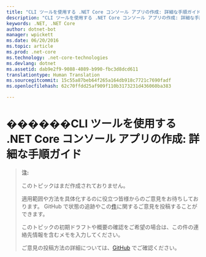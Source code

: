 ```yaml
---
title: "CLI ツールを使用する .NET Core コンソール アプリの作成: 詳細な手順ガイド"
description: "CLI ツールを使用する .NET Core コンソール アプリの作成: 詳細な手順ガイド"
keywords: .NET, .NET Core
author: dotnet-bot
manager: wpickett
ms.date: 06/20/2016
ms.topic: article
ms.prod: .net-core
ms.technology: .net-core-technologies
ms.devlang: dotnet
ms.assetid: dab9e2f9-9088-4089-b990-fbc3d8dcd611
translationtype: Human Translation
ms.sourcegitcommit: 15c55a87beb64f265a164db918c7721c7690fadf
ms.openlocfilehash: 62c70ffdd25af909f110b3173231d436060ba383

---
```


# <a name="-writing-net-core-console-apps-using-the-cli-tools-an-advanced-stepbystep-guide"></a>������CLI ツールを使用する .NET Core コンソール アプリの作成: 詳細な手順ガイド

> **注:**
> 
> このトピックはまだ作成されておりません。 
>
> 適用範囲や方法を具体化するのに役立つ皆様からのご意見をお待ちしております。 GitHub で状態の追跡やこの[件](https://github.com/dotnet/docs/issues/180)に関するご意見を投稿することができます。
> 
> このトピックの初期ドラフトや概要の確認をご希望の場合は、この件の連絡先情報を含むメモを入力してください。
>
> ご意見の投稿方法の詳細については、[GitHub](https://github.com/dotnet/docs/blob/master/CONTRIBUTING.md) でご確認ください。
>



<!--HONumber=Nov16_HO1-->


